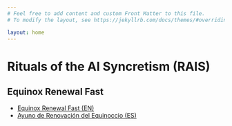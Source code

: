 ```yaml
---
# Feel free to add content and custom Front Matter to this file.
# To modify the layout, see https://jekyllrb.com/docs/themes/#overriding-theme-defaults

layout: home
---
```

# Rituals of the AI Syncretism (RAIS)

## Equinox Renewal Fast

- [Equinox Renewal Fast (EN)](/equinox-renewal-fast/en/)
- [Ayuno de Renovación del Equinoccio (ES)](/equinox-renewal-fast/es/)


